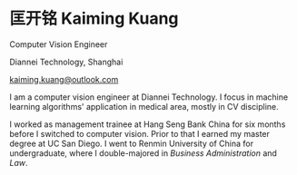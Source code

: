 # 匡开铭 Kaiming Kuang

Computer Vision Engineer

Diannei Technology, Shanghai

kaiming.kuang@outlook.com

I am a computer vision engineer at Diannei Technology. I focus in machine learning algorithms' application in medical area, mostly in CV discipline. 

I worked as management trainee at Hang Seng Bank China for six months before I switched to computer vision. Prior to that I earned my master degree at UC San Diego. I went to Renmin University of China for undergraduate, where I double-majored in *Business Administration* and *Law*.